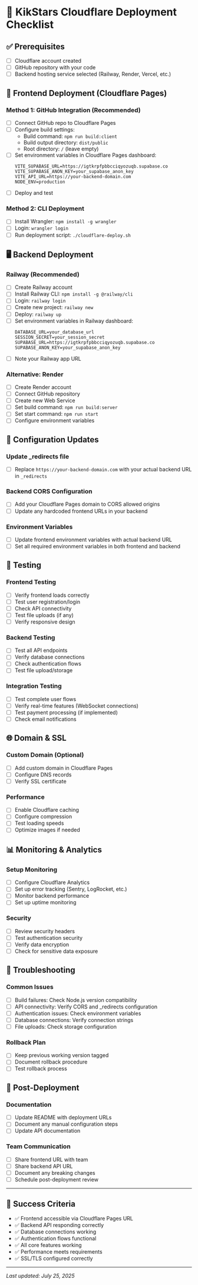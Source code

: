 # 🚀 KikStars Cloudflare Deployment Checklist

## ✅ Prerequisites
- [ ] Cloudflare account created
- [ ] GitHub repository with your code
- [ ] Backend hosting service selected (Railway, Render, Vercel, etc.)

## 🎯 Frontend Deployment (Cloudflare Pages)

### Method 1: GitHub Integration (Recommended)
- [ ] Connect GitHub repo to Cloudflare Pages
- [ ] Configure build settings:
  - Build command: `npm run build:client`
  - Build output directory: `dist/public`
  - Root directory: `/` (leave empty)
- [ ] Set environment variables in Cloudflare Pages dashboard:
  ```
  VITE_SUPABASE_URL=https://igtkrpfpbbcciqyozuqb.supabase.co
  VITE_SUPABASE_ANON_KEY=your_supabase_anon_key
  VITE_API_URL=https://your-backend-domain.com
  NODE_ENV=production
  ```
- [ ] Deploy and test

### Method 2: CLI Deployment
- [ ] Install Wrangler: `npm install -g wrangler`
- [ ] Login: `wrangler login`
- [ ] Run deployment script: `./cloudflare-deploy.sh`

## 🖥️ Backend Deployment

### Railway (Recommended)
- [ ] Create Railway account
- [ ] Install Railway CLI: `npm install -g @railway/cli`
- [ ] Login: `railway login`
- [ ] Create new project: `railway new`
- [ ] Deploy: `railway up`
- [ ] Set environment variables in Railway dashboard:
  ```
  DATABASE_URL=your_database_url
  SESSION_SECRET=your_session_secret
  SUPABASE_URL=https://igtkrpfpbbcciqyozuqb.supabase.co
  SUPABASE_ANON_KEY=your_supabase_anon_key
  ```
- [ ] Note your Railway app URL

### Alternative: Render
- [ ] Create Render account
- [ ] Connect GitHub repository
- [ ] Create new Web Service
- [ ] Set build command: `npm run build:server`
- [ ] Set start command: `npm run start`
- [ ] Configure environment variables

## 🔧 Configuration Updates

### Update _redirects file
- [ ] Replace `https://your-backend-domain.com` with your actual backend URL in `_redirects`

### Backend CORS Configuration
- [ ] Add your Cloudflare Pages domain to CORS allowed origins
- [ ] Update any hardcoded frontend URLs in your backend

### Environment Variables
- [ ] Update frontend environment variables with actual backend URL
- [ ] Set all required environment variables in both frontend and backend

## 🧪 Testing

### Frontend Testing
- [ ] Verify frontend loads correctly
- [ ] Test user registration/login
- [ ] Check API connectivity
- [ ] Test file uploads (if any)
- [ ] Verify responsive design

### Backend Testing
- [ ] Test all API endpoints
- [ ] Verify database connections
- [ ] Check authentication flows
- [ ] Test file upload/storage

### Integration Testing
- [ ] Test complete user flows
- [ ] Verify real-time features (WebSocket connections)
- [ ] Test payment processing (if implemented)
- [ ] Check email notifications

## 🌐 Domain & SSL

### Custom Domain (Optional)
- [ ] Add custom domain in Cloudflare Pages
- [ ] Configure DNS records
- [ ] Verify SSL certificate

### Performance
- [ ] Enable Cloudflare caching
- [ ] Configure compression
- [ ] Test loading speeds
- [ ] Optimize images if needed

## 📊 Monitoring & Analytics

### Setup Monitoring
- [ ] Configure Cloudflare Analytics
- [ ] Set up error tracking (Sentry, LogRocket, etc.)
- [ ] Monitor backend performance
- [ ] Set up uptime monitoring

### Security
- [ ] Review security headers
- [ ] Test authentication security
- [ ] Verify data encryption
- [ ] Check for sensitive data exposure

## 🚨 Troubleshooting

### Common Issues
- [ ] Build failures: Check Node.js version compatibility
- [ ] API connectivity: Verify CORS and _redirects configuration
- [ ] Authentication issues: Check environment variables
- [ ] Database connections: Verify connection strings
- [ ] File uploads: Check storage configuration

### Rollback Plan
- [ ] Keep previous working version tagged
- [ ] Document rollback procedure
- [ ] Test rollback process

## 📝 Post-Deployment

### Documentation
- [ ] Update README with deployment URLs
- [ ] Document any manual configuration steps
- [ ] Update API documentation

### Team Communication
- [ ] Share frontend URL with team
- [ ] Share backend API URL
- [ ] Document any breaking changes
- [ ] Schedule post-deployment review

---

## 🎉 Success Criteria
- ✅ Frontend accessible via Cloudflare Pages URL
- ✅ Backend API responding correctly
- ✅ Database connections working
- ✅ Authentication flows functional
- ✅ All core features working
- ✅ Performance meets requirements
- ✅ SSL/TLS configured correctly

---

*Last updated: July 25, 2025*